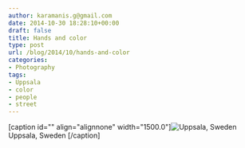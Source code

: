 ```yaml
---
author: karamanis.g@gmail.com
date: 2014-10-30 18:28:10+00:00
draft: false
title: Hands and color
type: post
url: /blog/2014/10/hands-and-color
categories:
- Photography
tags:
- Uppsala
- color
- people
- street
---
```


[caption id="" align="alignnone" width="1500.0"]![ Uppsala, Sweden ](/images/2014-10-30-201410hands-and-color/image-asset.jpeg)
 Uppsala, Sweden [/caption]

